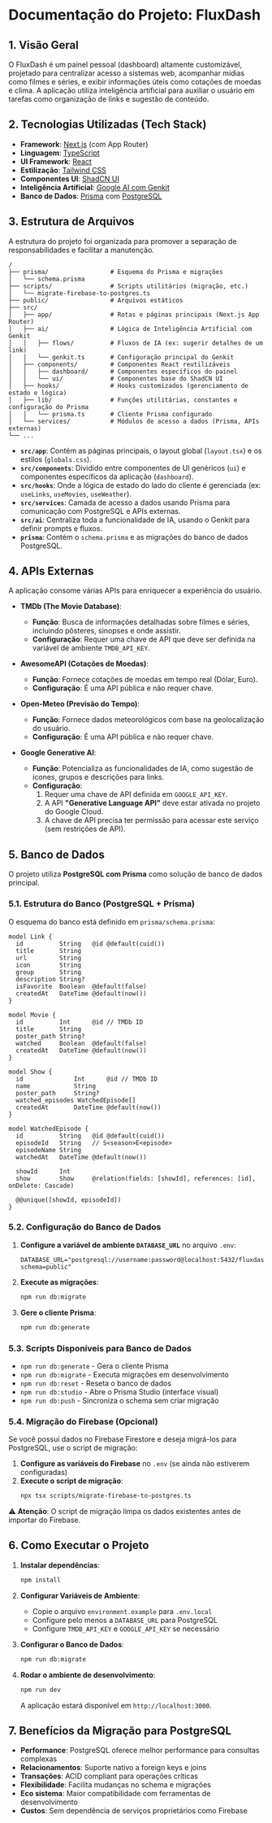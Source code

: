 # Documentação do Projeto: FluxDash

## 1. Visão Geral

O FluxDash é um painel pessoal (dashboard) altamente customizável, projetado para centralizar acesso a sistemas web, acompanhar mídias como filmes e séries, e exibir informações úteis como cotações de moedas e clima. A aplicação utiliza inteligência artificial para auxiliar o usuário em tarefas como organização de links e sugestão de conteúdo.

## 2. Tecnologias Utilizadas (Tech Stack)

- **Framework**: [Next.js](https://nextjs.org/) (com App Router)
- **Linguagem**: [TypeScript](https://www.typescriptlang.org/)
- **UI Framework**: [React](https://reactjs.org/)
- **Estilização**: [Tailwind CSS](https://tailwindcss.com/)
- **Componentes UI**: [ShadCN UI](https://ui.shadcn.com/)
- **Inteligência Artificial**: [Google AI com Genkit](https://firebase.google.com/docs/genkit)
- **Banco de Dados**: [Prisma](https://www.prisma.io/) com [PostgreSQL](https://www.postgresql.org/)

## 3. Estrutura de Arquivos

A estrutura do projeto foi organizada para promover a separação de responsabilidades e facilitar a manutenção.

```
/
├── prisma/                 # Esquema do Prisma e migrações
│   └── schema.prisma
├── scripts/                # Scripts utilitários (migração, etc.)
│   └── migrate-firebase-to-postgres.ts
├── public/                 # Arquivos estáticos
├── src/
│   ├── app/                # Rotas e páginas principais (Next.js App Router)
│   ├── ai/                 # Lógica de Inteligência Artificial com Genkit
│   │   ├── flows/          # Fluxos de IA (ex: sugerir detalhes de um link)
│   │   └── genkit.ts       # Configuração principal do Genkit
│   ├── components/         # Componentes React reutilizáveis
│   │   ├── dashboard/      # Componentes específicos do painel
│   │   └── ui/             # Componentes base do ShadCN UI
│   ├── hooks/              # Hooks customizados (gerenciamento de estado e lógica)
│   ├── lib/                # Funções utilitárias, constantes e configuração do Prisma
│   │   └── prisma.ts       # Cliente Prisma configurado
│   └── services/           # Módulos de acesso a dados (Prisma, APIs externas)
└── ...
```

- **`src/app`**: Contém as páginas principais, o layout global (`layout.tsx`) e os estilos (`globals.css`).
- **`src/components`**: Dividido entre componentes de UI genéricos (`ui`) e componentes específicos da aplicação (`dashboard`).
- **`src/hooks`**: Onde a lógica de estado do lado do cliente é gerenciada (ex: `useLinks`, `useMovies`, `useWeather`).
- **`src/services`**: Camada de acesso a dados usando Prisma para comunicação com PostgreSQL e APIs externas.
- **`src/ai`**: Centraliza toda a funcionalidade de IA, usando o Genkit para definir prompts e fluxos.
- **`prisma`**: Contém o `schema.prisma` e as migrações do banco de dados PostgreSQL.

## 4. APIs Externas

A aplicação consome várias APIs para enriquecer a experiência do usuário.

- **TMDb (The Movie Database)**:
  - **Função**: Busca de informações detalhadas sobre filmes e séries, incluindo pôsteres, sinopses e onde assistir.
  - **Configuração**: Requer uma chave de API que deve ser definida na variável de ambiente `TMDB_API_KEY`.

- **AwesomeAPI (Cotações de Moedas)**:
  - **Função**: Fornece cotações de moedas em tempo real (Dólar, Euro).
  - **Configuração**: É uma API pública e não requer chave.

- **Open-Meteo (Previsão do Tempo)**:
  - **Função**: Fornece dados meteorológicos com base na geolocalização do usuário.
  - **Configuração**: É uma API pública e não requer chave.

- **Google Generative AI**:
  - **Função**: Potencializa as funcionalidades de IA, como sugestão de ícones, grupos e descrições para links.
  - **Configuração**:
    1.  Requer uma chave de API definida em `GOOGLE_API_KEY`.
    2.  A API **"Generative Language API"** deve estar ativada no projeto do Google Cloud.
    3.  A chave de API precisa ter permissão para acessar este serviço (sem restrições de API).

## 5. Banco de Dados

O projeto utiliza **PostgreSQL com Prisma** como solução de banco de dados principal.

### 5.1. Estrutura do Banco (PostgreSQL + Prisma)

O esquema do banco está definido em `prisma/schema.prisma`:

```prisma
model Link {
  id          String   @id @default(cuid())
  title       String
  url         String
  icon        String
  group       String
  description String?
  isFavorite  Boolean  @default(false)
  createdAt   DateTime @default(now())
}

model Movie {
  id          Int      @id // TMDb ID
  title       String
  poster_path String?
  watched     Boolean  @default(false)
  createdAt   DateTime @default(now())
}

model Show {
  id              Int      @id // TMDb ID
  name            String
  poster_path     String?
  watched_episodes WatchedEpisode[]
  createdAt       DateTime @default(now())
}

model WatchedEpisode {
  id          String   @id @default(cuid())
  episodeId   String   // S<season>E<episode>
  episodeName String
  watchedAt   DateTime @default(now())
  
  showId      Int
  show        Show     @relation(fields: [showId], references: [id], onDelete: Cascade)

  @@unique([showId, episodeId])
}
```

### 5.2. Configuração do Banco de Dados

1. **Configure a variável de ambiente `DATABASE_URL`** no arquivo `.env`:
   ```
   DATABASE_URL="postgresql://username:password@localhost:5432/fluxdash?schema=public"
   ```

2. **Execute as migrações**:
   ```bash
   npm run db:migrate
   ```

3. **Gere o cliente Prisma**:
   ```bash
   npm run db:generate
   ```

### 5.3. Scripts Disponíveis para Banco de Dados

- `npm run db:generate` - Gera o cliente Prisma
- `npm run db:migrate` - Executa migrações em desenvolvimento
- `npm run db:reset` - Reseta o banco de dados
- `npm run db:studio` - Abre o Prisma Studio (interface visual)
- `npm run db:push` - Sincroniza o schema sem criar migração

### 5.4. Migração do Firebase (Opcional)

Se você possui dados no Firebase Firestore e deseja migrá-los para PostgreSQL, use o script de migração:

1. **Configure as variáveis do Firebase** no `.env` (se ainda não estiverem configuradas)
2. **Execute o script de migração**:
   ```bash
   npx tsx scripts/migrate-firebase-to-postgres.ts
   ```

⚠️ **Atenção**: O script de migração limpa os dados existentes antes de importar do Firebase.

## 6. Como Executar o Projeto

1. **Instalar dependências**:
   ```bash
   npm install
   ```

2. **Configurar Variáveis de Ambiente**:
   - Copie o arquivo `environment.example` para `.env.local`
   - Configure pelo menos a `DATABASE_URL` para PostgreSQL
   - Configure `TMDB_API_KEY` e `GOOGLE_API_KEY` se necessário

3. **Configurar o Banco de Dados**:
   ```bash
   npm run db:migrate
   ```

4. **Rodar o ambiente de desenvolvimento**:
   ```bash
   npm run dev
   ```
   A aplicação estará disponível em `http://localhost:3000`.

## 7. Benefícios da Migração para PostgreSQL

- **Performance**: PostgreSQL oferece melhor performance para consultas complexas
- **Relacionamentos**: Suporte nativo a foreign keys e joins
- **Transações**: ACID compliant para operações críticas
- **Flexibilidade**: Facilita mudanças no schema e migrações
- **Eco sistema**: Maior compatibilidade com ferramentas de desenvolvimento
- **Custos**: Sem dependência de serviços proprietários como Firebase
